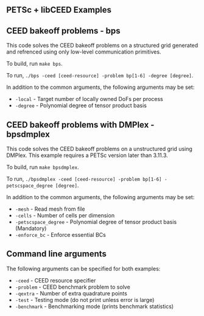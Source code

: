 ## PETSc + libCEED Examples

## CEED bakeoff problems - bps

This code solves the CEED bakeoff problems on a structured grid generated and
refrenced using only low-level communication primitives.

To build, run `make bps`.

To run, `./bps -ceed [ceed-resource] -problem bp[1-6] -degree [degree]`.

In addition to the common arguments, the following arguments may be set:

- `-local`             - Target number of locally owned DoFs per process
- `-degree`            - Polynomial degree of tensor product basis

## CEED bakeoff problems with DMPlex - bpsdmplex

This code solves the CEED bakeoff problems on a unstructured grid using DMPlex.
This example requires a PETSc version later than 3.11.3.

To build, run `make bpsdmplex`.

To run, `./bpsdmplex -ceed [ceed-resource] -problem bp[1-6] -petscspace_degree [degree]`.

In addition to the common arguments, the following arguments may be set:

- `-mesh`              - Read mesh from file
- `-cells`             - Number of cells per dimension
- `-petscspace_degree` - Polynomial degree of tensor product basis (Mandatory)
- `-enforce_bc`        - Enforce essential BCs

## Command line arguments

The following arguments can be specified for both examples:

- `-ceed`              - CEED resource specifier
- `-problem`           - CEED benchmark problem to solve
- `-qextra`            - Number of extra quadrature points
- `-test`              - Testing mode (do not print unless error is large)
- `-benchmark`         - Benchmarking mode (prints benchmark statistics)

